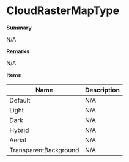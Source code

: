 # CloudRasterMapType

**Summary**

N/A

**Remarks**

N/A

**Items**

|Name|Description|
|---|---|
|Default|N/A|
|Light|N/A|
|Dark|N/A|
|Hybrid|N/A|
|Aerial|N/A|
|TransparentBackground|N/A|


